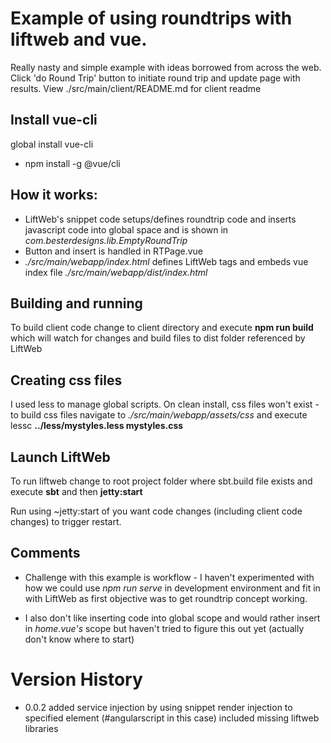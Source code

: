 # Example of using roundtrips with liftweb and vue.
Really nasty and simple example with ideas borrowed from across the web.
Click 'do Round Trip' button to initiate round trip and update page with results.
View ./src/main/client/README.md for client readme

## Install vue-cli
global install vue-cli
- npm install -g @vue/cli

## How it works:
- LiftWeb's snippet code setups/defines roundtrip code and inserts javascript code into global space and is shown in *com.besterdesigns.lib.EmptyRoundTrip*
- Button and insert is handled in RTPage.vue
- *./src/main/webapp/index.html* defines LiftWeb tags and embeds vue index file *./src/main/webapp/dist/index.html*

## Building and running
To build client code change to client directory and execute **npm run build** which will watch for changes and build files to dist folder referenced by LiftWeb

## Creating css files
I used less to manage global scripts. 
On clean install, css files won't exist - to build css files navigate to *./src/main/webapp/assets/css* and execute lessc **../less/mystyles.less mystyles.css**

## Launch LiftWeb

To run liftweb change to root project folder where sbt.build file exists and execute **sbt** and then **jetty:start**

Run using ~jetty:start of you want code changes (including client code changes) to trigger restart.

## Comments
- Challenge with this example is workflow - I haven't experimented with how we could use *npm run serve* in development environment and fit in with LiftWeb as first objective was to get roundtrip concept working.

- I also don't like inserting code into global scope and would rather insert in *home.vue's* scope but haven't tried to figure this out yet (actually don't know where to start)

# Version History
- 0.0.2
    added service injection by using snippet render injection to specified element (#angularscript in this case)
    included missing liftweb libraries